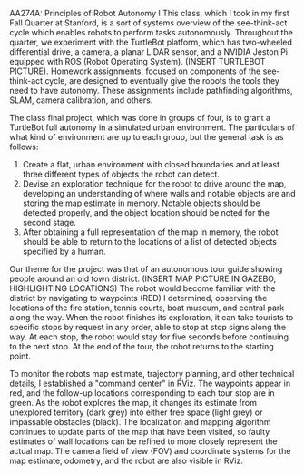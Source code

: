 AA274A: Principles of Robot Autonomy I
This class, which I took in my first Fall Quarter at Stanford, is a sort of systems overview of the see-think-act cycle which enables robots to perform tasks autonomously. Throughout the quarter, we experiment with the TurtleBot platform, which has two-wheeled differential drive, a camera, a planar LIDAR sensor, and a NVIDIA Jeston Pi equipped with ROS (Robot Operating System). (INSERT TURTLEBOT PICTURE). Homework assignments, focused on components of the see-think-act cycle, are designed to eventually give the robots the tools they need to have autonomy. These assignments include pathfinding algorithms, SLAM, camera calibration, and others.

The class final project, which was done in groups of four, is to grant a TurtleBot full autonomy in a simulated urban environment. The particulars of what kind of environment are up to each group, but the general task is as follows:
1. Create a flat, urban environment with closed boundaries and at least three different types of objects the robot can detect.
2. Devise an exploration technique for the robot to drive around the map, developing an understanding of where walls and notable objects are and storing the map estimate in memory. Notable objects should be detected properly, and the object location should be noted for the second stage.
3. After obtaining a full representation of the map in memory, the robot should be able to return to the locations of a list of detected objects specified by a human.

Our theme for the project was that of an autonomous tour guide showing people around an old town district. 
(INSERT MAP PICTURE IN GAZEBO, HIGHLIGHTING LOCATIONS)
The robot would become familiar with the district by navigating to waypoints (RED) I determined, observing the locations of the fire station, tennis courts, boat museum, and central park along the way. When the robot finishes its exploration, it can take tourists to specific stops by request in any order, able to stop at stop signs along the way. At each stop, the robot would stay for five seconds before continuing to the next stop. At the end of the tour, the robot returns to the starting point. 

To monitor the robots map estimate, trajectory planning, and other technical details, I established a "command center" in RViz. The waypoints appear in red, and the follow-up locations corresponding to each tour stop are in green. As the robot explores the map, it changes its estimate from unexplored territory (dark grey) into either free space (light grey) or impassable obstacles (black). The localization and mapping algorithm continues to update parts of the map that have been visited, so faulty estimates of wall locations can be refined to more closely represent the actual map. The camera field of view (FOV) and coordinate systems for the map estimate, odometry, and the robot are also visible in RViz.
